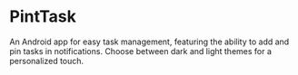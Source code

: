 # PintTask
An Android app for easy task management, featuring the ability to add and pin tasks in notifications. Choose between dark and light themes for a personalized touch.
